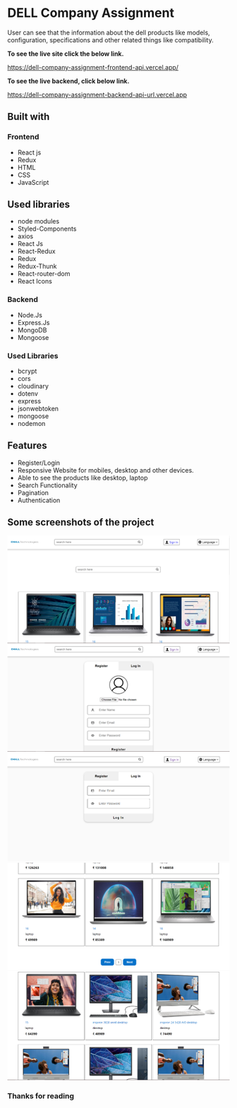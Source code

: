 # DELL Company Assignment

User can see that the information about the dell products like models, configuration, specifications and other related things like compatibility.

**To see the live site click the below link.**

https://dell-company-assignment-frontend-api.vercel.app/

**To see the live backend, click below link.**

https://dell-company-assignment-backend-api-url.vercel.app


## Built with

### Frontend

<ul>
  <li>React js</li>
  <li>Redux</li>
  <li>HTML</li>
  <li>CSS</li>
  <li>JavaScript</li>
</ul>

## Used libraries
<ul>
  <li>node modules</li>
  <li>Styled-Components</li>
  <li>axios</li>
  <li>React Js</li>
  <li>React-Redux</li>
  <li>Redux</li>
  <li>Redux-Thunk</li>
  <li>React-router-dom</li>
  <li>React Icons</li>
</ul>

### Backend
<ul>
  <li>Node.Js</li>
  <li>Express.Js</li>
  <li>MongoDB</li>
  <li>Mongoose</li>
</ul>

### Used Libraries
<ul>
  <li>bcrypt</li>
  <li>cors</li>
  <li>cloudinary</li>
  <li>dotenv</li>
  <li>express</li>
  <li>jsonwebtoken</li>
  <li>mongoose</li>
  <li>nodemon</li>
</ul>

## Features
<ul>
  <li>Register/Login</li>
  <li>Responsive Website for mobiles, desktop and other devices.</li>
  <li>Able to see the products like desktop, laptop</li>
  <li>Search Functionality</li>
  <li>Pagination</li>
  <li>Authentication</li>
</ul>

## Some screenshots of the project

<img src="./Images/home.png">
<img src="./Images/register.png">
<img src="./Images/login.png">
<img src="./Images/product.png">
<img src="./Images/desktop.png">

### Thanks for reading
